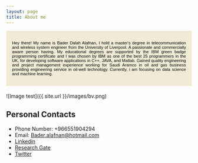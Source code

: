 ```yaml
---
layout: page
title: About me
---
```


<div style="margin-bottom: 1.2rem; padding: 1rem;   color: #000000;   background-color: #F0EAD6; font-family: Arial, Helvetica, sans-serif; font-size:0.8em;" >
  
  
<p style="text-align: justify; text-justify: inter-word; color: #000000"> Hey there! My name is Bader Dalah Alafnan, I hold a master's degree in telecommunication and wireless system engineer from the University of Liverpool. A passionate and commercially aware person having. My educational
degrees are supported by the IBM green badge programming certificate and I was chosen by IBM as one of the
best 25 programmers in the UK, for developing software applications in C++, JAVA, and Matlab. Gained quality
engineering and project management experience working for Saudi Aramco in oil and gas business
providing engineering service in oil-well technology. Currently, i am focusing on data science and machine learning. </p> </div>

![Image test]({{ site.url }}/images/bv.png)

## Personal Contacts

* Phone Number: +966551904294
* Email: Bader.alafnan@hotmail.com
* [Linkedin](https://www.linkedin.com/in/bader-alafnan-353480122/)
* [Research Gate](https://www.researchgate.net/profile/Bader_Alafnan)
* [Twitter](https://twitter.com/BaderAlafnan1)

